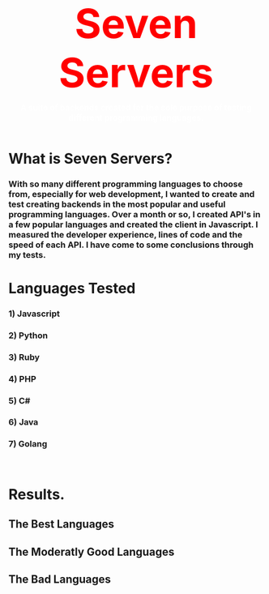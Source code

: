 <h1 style="color: red; text-align: center; font-size: 5rem;">Seven Servers <p style="color: white; font-size: 1rem; margin-top: .7rem;">A suite of backends created for the sole purpose of testing different programming languages.</p></h1>

# What is Seven Servers?
### With so many different programming languages to choose from, especially for web development, I wanted to create and test creating backends in the most popular and useful programming languages. Over a month or so, I created API's in a few popular languages and created the client in Javascript. I measured the developer experience, lines of code and the speed of each API. I have come to some conclusions through my tests.

# Languages Tested
### 1) Javascript
### 2) Python
### 3) Ruby
### 4) PHP
### 5) C#
### 6) Java
### 7) Golang
<br />

# Results.
## The Best Languages
## The Moderatly Good Languages
## The Bad Languages
